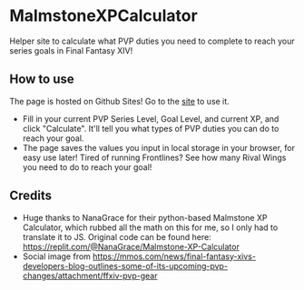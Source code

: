 # MalmstoneXPCalculator
Helper site to calculate what PVP duties you need to complete to reach your series goals in Final Fantasy XIV! 

## How to use
The page is hosted on Github Sites! Go to the [site](https://belthesar.github.io/MalmstoneXPCalculator/) to use it.

* Fill in your current PVP Series Level, Goal Level, and current XP, and click "Calculate". It'll tell you what types of PVP duties you can do to reach your goal.
* The page saves the values you input in local storage in your browser, for easy use later! Tired of running Frontlines? See how many Rival Wings you need to do to reach your goal!

## Credits
 - Huge thanks to NanaGrace for their python-based Malmstone XP Calculator, which rubbed all the math on this for me, so I only had to translate it to JS. Original code can be found here: https://replit.com/@NanaGrace/Malmstone-XP-Calculator
 - Social image from https://mmos.com/news/final-fantasy-xivs-developers-blog-outlines-some-of-its-upcoming-pvp-changes/attachment/ffxiv-pvp-gear
